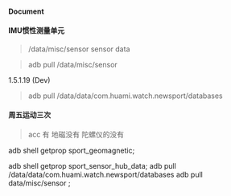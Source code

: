 #### Document 

#### IMU惯性测量单元

> /data/misc/sensor 
sensor data 

> adb pull /data/misc/sensor

1.5.1.19 (Dev)

> adb pull  /data/data/com.huami.watch.newsport/databases

#### 周五运动三次

> acc 有
> 地磁没有
> 陀螺仪的没有


adb shell  getprop sport_geomagnetic;

adb shell getprop sport_sensor_hub_data;
adb  pull /data/data/com.huami.watch.newsport/databases
adb  pull data/misc/sensor ;
